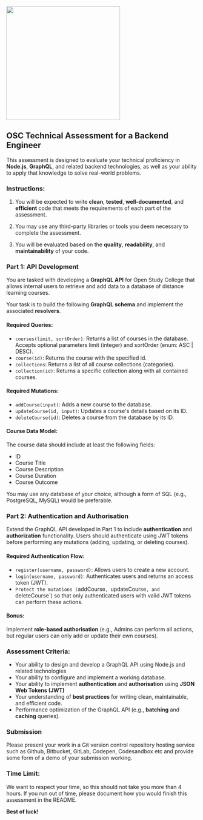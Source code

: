 <img src="https://user-images.githubusercontent.com/1517907/231233022-7eeda0e4-c61f-4ba3-8e73-643f8b24abc6.jpg" width="300">

OSC Technical Assessment for a Backend Engineer
-------------------------------------------------

This assessment is designed to evaluate your technical proficiency in **Node.js**, **GraphQL**, and related backend technologies, as well as your ability to apply that knowledge to solve real-world problems.

### Instructions:
    
1.  You will be expected to write **clean**, **tested**, **well-documented**, and **efficient** code that meets the requirements of each part of the assessment.
    
2.  You may use any third-party libraries or tools you deem necessary to complete the assessment.
    
3.  You will be evaluated based on the **quality**, **readability**, and **maintainability** of your code.
    

### Part 1: API Development

You are tasked with developing a **GraphQL API** for Open Study College that allows internal users to retrieve and add data to a database of distance learning courses.

Your task is to build the following **GraphQL schema** and implement the associated **resolvers**.

#### Required Queries: 
* `courses(limit, sortOrder)`: Returns a list of courses in the database. Accepts optional parameters limit (integer) and sortOrder (enum: ASC | DESC).
* `course(id)`: Returns the course with the specified id.
* `collections`: Returns a list of all course collections (categories).
* `collection(id)`: Returns a specific collection along with all contained courses.

#### Required Mutations:
* `addCourse(input)`: Adds a new course to the database.
* `updateCourse(id, input)`: Updates a course's details based on its ID.
* `deleteCourse(id)`: Deletes a course from the database by its ID.

#### Course Data Model:
The course data should include at least the following fields:
* ID
* Course Title
* Course Description
* Course Duration
* Course Outcome

You may use any database of your choice, although a form of SQL (e.g., PostgreSQL, MySQL) would be preferable.

### Part 2: Authentication and Authorisation

Extend the GraphQL API developed in Part 1 to include **authentication** and **authorization** functionality. Users should authenticate using JWT tokens before performing any mutations (adding, updating, or deleting courses).

#### Required Authentication Flow:
* `register(username, password)`: Allows users to create a new account.
* `login(username, password)`: Authenticates users and returns an access token (JWT).
* `Protect the mutations (`addCourse`, `updateCourse`, and `deleteCourse`) so that only authenticated users with valid JWT tokens can perform these actions.

#### Bonus:
Implement **role-based authorisation** (e.g., Admins can perform all actions, but regular users can only add or update their own courses).


### Assessment Criteria:

*   Your ability to design and develop a GraphQL API using Node.js and related technologies
*   Your ability to configure and implement a working database.
*   Your ability to implement **authentication** and **authorisation** using **JSON Web Tokens (JWT)**
*   Your understanding of **best practices** for writing clean, maintainable, and efficient code.
* Performance optimization of the GraphQL API (e.g., **batching** and **caching** queries).

### Submission

Please present your work in a Git version control repository hosting service such as Github, Bitbucket, GitLab, Codepen, Codesandbox etc and provide some form of a demo of your submission working.


### Time Limit:

We want to respect your time, so this should not take you more than 4 hours. If you run out of time, please document how you would finish this assessment in the README.


**Best of luck!**
